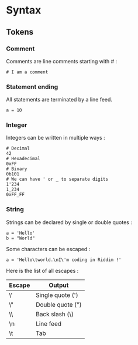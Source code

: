 # Syntax
## Tokens
### Comment
Comments are line comments starting with # :
```
# I am a comment
```

### Statement ending
All statements are terminated by a line feed.
```
a = 10
```

### Integer
Integers can be written in multiple ways :
```
# Decimal
42
# Hexadecimal
0xFF
# Binary
0b101
# We can have ' or _ to separate digits
1'234
1_234
0xFF_FF
```

### String
Strings can be declared by single or double quotes :
```
a = 'Hello'
b = "World"
```

Some characters can be escaped :
```
a = 'Hello\tworld.\nI\'m coding in Riddim !'
```

Here is the list of all escapes :

| Escape | Output |
| ------ | ------ |
| \\' | Single quote (') |
| \\" | Double quote (") |
| \\\\ | Back slash (\\) |
| \\n | Line feed |
| \\t | Tab |
